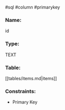 #sql #column #primarykey 

### Name:
id
### Type:
TEXT
### Table:
 [[tables/items.md|items]]

### Constraints:
* Primary Key
